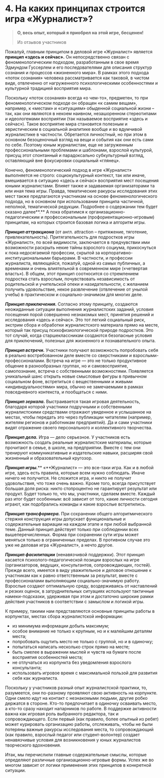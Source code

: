 # 4. На каких принципах строится игра «Журналист»?

> **О, весь опыт, который я приобрел на этой игре, бесценен!**
>
> Из отзывов участников

Пожалуй, главным принципом в деловой игре «Журналист» является **принцип «здесь и сейчас».** Он непосредственно связан с феноменологическим подходом, разработанным в свое время Эдмундом Гуссерлем и его последователями для описания структур сознания и процессов «жизненного мира». В рамках этого подхода «поток сознания» человека рассматривается как таковой, в чистом виде, отвлеченно от нагруженного психологическими особенностями и культурной традицией восприятия мира.

Поскольку «поток сознания» всегда «о чем-то», предметен, то при феноменологическом подходе он обращен «к самим вещам», например, к «местам» и «ситуациям» обыденной социальной жизни – так, как они являются в некоем наивном, незашоренном стереотипами и идеологемами восприятии (так называемое восприятие «здесь и сейчас»). Такое восприятие мира становится полезным и эвристическим в социальной аналитике вообще и во вдумчивой журналистике в частности. Обретается личностный, но при этом в основном безоценочный взгляд на вещи и события как они есть сами по себе. Поэтому юным журналистам, еще не загруженным профессиональными проблемами и шаблонами, взрослой культурой, присущ этот спонтанный и парадоксально субкультурный взгляд, оставляющий вне фокусировки социальный «глянец».

Конечно, феноменологический подход в игре «Журналист» выполняется не строго: социокультурный контекст, так или иначе, вмешивается в ситуацию «здесь и сейчас» восприятия мест посещения юными журналистами. Влияет также и задаваемая организаторами та или иная тема игры. Правда, тематические ракурсы исследования этих мест также предлагаются участникам на основе феноменологического подхода, но в основном при использовании принципа частичной, неполной, тематической редукции. Подробнее о содержании тем будет сказано далее**.** А пока обратимся к организационно-педагогическим и профессиональным (профориентационно-игровым) принципам, на которых строится базовая логика и алгоритм игры.

_**Принцип аттракциона**_ (от англ. attraction – притяжение, тяготение, привлекательность). Притягательность для подростков игры «Журналист», по всей видимости, заключается в предчувствии ими возможности раскрыть некие тайны взрослого социума, прикоснуться к пока недосягаемой профессии, скрытой за корпоративно-институциональными барьерами. В частности, и профессии журналиста, являющейся, пожалуй, одной из самых публичных, а временами и очень влиятельной в современном мире («четвертая власть»). В общем, этот принцип соотносится со стремлением подростка стать взрослым, почувствовать независимость от родительской и учительской опеки и назидательности, с желанием получить удовольствие, некое развлечение (отвлечение от унылой учебы) в практическом и социально-значимом для многих деле.

_**Принцип приключения.**_ Согласно этому принципу, создаются неожиданные ситуации выполнения журналистских заданий, условия посещения порой совершенно незнакомых мест, принятия решений и исследования «здесь и сейчас». Это тот легкий социальный риск, экстрим сбора и обработки журналистского материала прямо на месте, который так присущ психофизиологической природе подростков. Это тот случай, когда старшеклассникам создаются безопасные условия для приключений, полезных для жизненного и познавательного опыта.

_**Принцип встречи.**_ Участники получают возможность попробовать себя в реально востребованном деле вместе со сверстниками и взрослыми-профессионалами. Встреча на игре — это не только продуктивное общение в разнообразных группах, но и самовосприятие, самопознание, встреча с собственными возможностями. Появляется уникальный шанс открыть новые смысловые фигуры в привычном социальном фоне, встретиться с вещественными и живыми «индивидуальностями» мира, обычно не замечаемыми в рамках повседневного контекста, и пообщаться с ними.

_**Принцип зеркала.**_ Выстраивается такая игровая деятельность, благодаря которой участники подручными и собственными журналистскими средствами отражают увиденное и услышанное на местах, чтобы передать это через публикации читателям (например, жителям регионов и работникам предприятий). Да и сами участники видят отражение своего персонального и коллективного творчества.

_**Принцип дела.**_ Игра — дело серьезное. У участников есть возможность создать реальные журналистские материалы, которые прочитают в семье, в школе, на предприятии. Вместе с тем они тренируют коммуникативные и издательские навыки, расширяя свой жизненный и образовательный кругозор.

_**Принцип игры.**_** «**Журналист» — это все-таки игра. Как и в любой игре, здесь есть правила, которые всем нужно соблюдать. Иначе ничего не получится. Не сложится игра, и никто не получит удовольствия, что тоже очень важно. Кроме того, всегда присутствует большая доля риска: никто стопроцентно не гарантирует результат или продукт. Будет только то, что мы, участники, сделаем вместе. Каждый раз итог будет особенным: всё зависит от того, какие личности сегодня играют, как подобрались команды и какие взрослые встретились.

_**Принцип трансформера.**_ При сохранении общего алгоритмического стержня конструкция игры допускает функциональные и содержательные вариации на каждом этапе и при любой выбранной теме. Данный принцип действует только при соблюдении всех вышеперечисленных. Форма при сохранении сути игры может меняться только в ограниченных пределах. В противном случае это уже не деловая игра «Журналист», а нечто другое.

_**Принцип фасилитации**_ (ненавязчивой поддержки). Этот принцип касается психолого-педагогической позиции взрослых на игре (организаторов, ведущих, консультантов, сопровождающих, гостей). Прежде всего, имеется в виду уважительное и деловое отношение к участникам как к равно ответственным за результат, вместе с профессионалами выполняющим социально-значимую работу. Взрослые создают оптимальную среду, воздерживаясь от наставлений и резких оценок, в затруднительных ситуациях используют тактичные намеки-подсказки, удерживая при этом и достаточно широкие рамки действия участников в соответствии с замыслом и логикой игры.

К примеру, такими нам представляются основные принципы работы в корпунктах, местах сбора журналистской информации:

* из минимума информации добыть максимум;
* особое внимание не только к крупным, но и к малейшим деталям места;
* попробовать ощутить место не только с группой, но и в одиночку;
* попытаться написать несколько строк прямо на месте;
* быть смелее в выражении мыслей и чувств на бумаге после восприятия особенностей места;
* не отлучаться из корпункта без уведомления взрослого консультанта;
* использовать игровое время с максимальной пользой для развития себя как журналиста.

Поскольку у участников разный опыт журналистской практики, то, разумеется, они по-разному проявляют свою активность на корпункте. Одни смело идут на контакт с незнакомыми людьми, другие робко держатся в стороне. Кто-то предпочитает в одиночку осваивать место, а кто-то сразу находит напарников по работе. В поддержке активности важна как игровая роль выбранного редактора, так и сопровождающего. Если первый (как правило, более опытный из ребят) может курировать организацию работы, отслеживать, чтобы не были потеряны важные ракурсы исследования места, то сопровождающий (как правило, взрослый педагог или студент-волонтер) создает ненавязчивые условия для возникновения у юных журналистов творческого вдохновения.

Итак, мы перечислили главные содержательные смыслы, которые определяют различные организационно-игровые формы. Успех же во многом зависит от логики применения этих принципов в конкретной ситуации.
